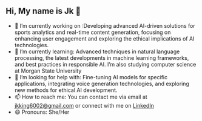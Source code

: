 ## Hi, My name is Jk 👋



- 🔭 I’m currently working on :Developing advanced AI-driven solutions for sports analytics and real-time content generation, focusing on enhancing user engagement and exploring the ethical implications of AI technologies.
- 🌱 I’m currently learning: Advanced techniques in natural language processing, the latest developments in machine learning frameworks, and best practices in responsible AI. I’m also studying computer science at Morgan State University
- 🤔 I’m looking for help with: Fine-tuning AI models for specific applications, integrating voice generation technologies, and exploring new methods for ethical AI development.
- 📫 How to reach me: You can contact me via email at jkking6002@gmail.com or connect with me on [LinkedIn](https://linkedin.com/in/oluwajomiloju-king-67b884271)
- 😄 Pronouns: She/Her
